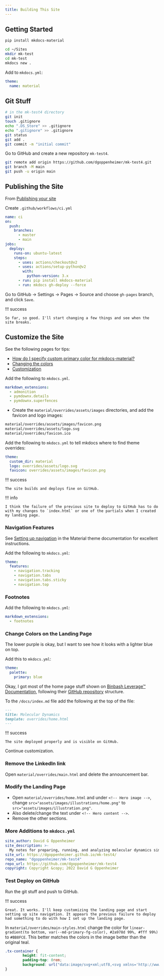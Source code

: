 ```yaml
---
title: Building This Site
---
```


## Getting Started

```bash
pip install mkdocs-material

cd ~/Sites
mkdir mk-test
cd mk-test
mkdocs new .

```

Add to `mkdocs.yml`:

```yaml
theme:
  name: material
```

## Git Stuff

```bash
# in the mk-test4 directory
git init
touch .gitignore
echo ".DS_Store" >> .gitignore
echo ".gitignore" >> .gitignore
git status
git add .
git commit -m "initial commit"
```

Go to GitHub and create a new repository `mk-test4`.

```bash
git remote add origin https://github.com/dgoppenheimer/mk-test4.git
git branch -M main
git push -u origin main
```

## Publishing the Site

From [Publishing your site](https://squidfunk.github.io/mkdocs-material/publishing-your-site/)

Create `.github/workflows/ci.yml`

```yaml
name: ci 
on:
  push:
    branches:
      - master 
      - main
jobs:
  deploy:
    runs-on: ubuntu-latest
    steps:
      - uses: actions/checkout@v2
      - uses: actions/setup-python@v2
        with:
          python-version: 3.x
      - run: pip install mkdocs-material 
      - run: mkdocs gh-deploy --force
```

Go to GitHub &#8594; Settings &#8594; Pages &#8594; Source and choose `gh-pages` branch, and click `Save`.

!!! success

    So far, so good. I'll start changing a few things and see when the site breaks.

## Customize the Site

See the following pages for tips:

- [How do I specify custom primary color for mkdocs-material?](https://stackoverflow.com/questions/63017898/how-do-i-specify-custom-primary-color-for-mkdocs-material)  
- [Changing the colors](https://squidfunk.github.io/mkdocs-material/setup/changing-the-colors/)  
- [Customization](https://squidfunk.github.io/mkdocs-material/customization/)

Add the following to `mkdocs.yml`.

```yaml
markdown_extensions:
  - admonition
  - pymdownx.details
  - pymdownx.superfences
```

- Create the `material/overrides/assets/images` directories, and add the favicon and logo images:

```bash
material/overrides/assets/images/favicon.png
material/overrides/assets/logo.svg
material/overrides/favicon.ico
```

Add the following to `mkdocs.yml` to tell mkdocs where to find theme overrides:

```yaml
theme:
  custom_dir: material
  logo: overrides/assets/logo.svg
  favicon: overrides/assets/images/favicon.png
```

!!! success

    The site builds and deploys fine on GitHub.

!!! info

    I think the failure of the previous site to deploy to GitHub has to do with my changes to `index.html` or one of the partials when I created my landing page.

### Navigation Features

See [Setting up navigation](https://squidfunk.github.io/mkdocs-material/setup/setting-up-navigation/) in the Material theme documentation for excellent instructions.

Add the following to `mkdocs.yml`:

```yaml
theme:
  features:
    - navigation.tracking
    - navigation.tabs
    - navigation.tabs.sticky
    - navigation.top
```

### Footnotes

Add the following to `mkdocs.yml`:

```yaml
markdown_extensions:
  - footnotes
```

### Change Colors on the Landing Page

The lower purple is okay, but I want to see how it looks with a lighter blue on top.

Add this to `mkdocs.yml`:

```yaml
theme:
  palette:
    primary: blue
```

Okay, I got most of the home page stuff shown on [Binbash Leverage™ Documentation](https://leverage.binbash.com.ar/), following their [GitHub repository](https://github.com/binbashar/le-ref-architecture-doc/) structure.

To the `/docs/index.md` file add the following at the top of the file:

```md
---
title: Molecular Dynamics
template: overrides/home.html
---
```

!!! success

    The site deployed properly and is visible on GitHub.

Continue customization.

### Remove the LinkedIn link

Open `material/overrides/main.html` and delete the announcement bar.

### Modify the Landing Page

- Open `material/overrides/home.html` and under `<!-- Hero image -->`, change `src="assets/images/illustrations/home.png"` to `src="assets/images/illustration.png"`.
- Also delete/change the text under `<!-- Hero content -->`.
- Remove the other sections.

### More Additions to `mkdocs.yml`

```yaml
site_author: David G Oppenheimer
site_description: >-
  My notes for preparing, running, and analyzing molecular dynamics simulations using Google Colab and Jupyter notebooks
site_url: https://dgoppenheimer.github.io/mk-test4/
repo_name: "dgoppenheimer/mk-test4"
repo_url: https://github.com/dgoppenheimer/mk-test4
copyright: Copyright &copy; 2022 David G Oppenheimer
```

### Test Deploy on GitHub

Run the git stuff and push to GitHub.

!!! success

    Great. It works. I'll keep customizing the landing page and start setting up site navigation. It appears the previous failure to deploy had something to do with how I set up the landing page.


In `material/overrides/main-styles.html` change the color for `linear-gradient(to bottom, var(--md-primary-fg-color), #2a978d 99%, #fff 99%)` to `#BB8FCE`. This better matches the colors in the image better than the original teal.

```css
.tx-container { 
        height: fit-content;
        padding-top: 0rem;
        background: url("data:image/svg+xml;utf8,<svg xmlns='http://www.w3.org/2000/svg' viewBox='0 0 1123 258'><path d='M1124,2c0,0 0,256 0,256l-1125,0l0,-48c0,0 16,5 55,5c116,0 197,-92 325,-92c121,0 114,46 254,46c140,0 214,-167 572,-166Z' style='fill: white' /></svg>") no-repeat bottom, linear-gradient(to bottom, var(--md-primary-fg-color), #BB8FCE 99%, #fff 99%)
}
```








